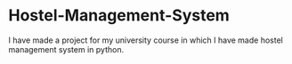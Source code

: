 # Hostel-Management-System
I have made a project for my university course in which I have made hostel management system in python.

